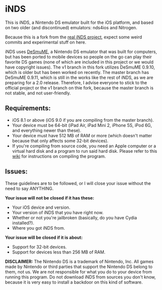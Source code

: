 # iNDS

This is iNDS, a Nintendo DS emulator built for the iOS platform, and based on two older (and discontinued) emulators: nds4ios and Nitrogen.

Because this is a fork from the [real iNDS project](https://github.com/WilliamLCobb/iNDS), expect some weird commits and experimental stuff on here.

iNDS uses [DeSmuME](http://desmume.org), a Nintendo DS emulator that was built for computers, but has been ported to mobile devices so people on the go can play their favorite DS games (none of which are included in this project or we would have copyright issues). The v1 branch in this fork utilizes DeSmuME 0.9.10, which is older but has been worked on recently. The master branch has DeSmuME 0.9.11, which is still in the works like the rest of iNDS, as we are preparing for a 2.0 release. Therefore, I advise everyone to stick to the official project or the v1 branch on thie fork, because the master branch is not stable, and not user-friendly.

## Requirements:
* iOS 8.1 or above (iOS 9.0 if you are compiling from the master branch).
* Your device must be 64-bit (iPad Air, iPad Mini 2, iPhone 5S, iPod 6G, and everything newer than these).
* Your device must have 512 MB of RAM or more (which doesn't matter because that only affects some 32-bit devices).
* If you're compiling from source code, you need an Apple computer or a virtual hard disk and a program to run said hard disk. Please refer to this [wiki](https://github.com/WilliamLCobb/iNDS/wiki) for instructions on compiling the program.

## Issues:
These guidelines are to be followed, or I will close your issue without the need to say ANYTHING.

**Your issue will not be closed if it has these:**
* Your iOS device and version.
* Your version of iNDS that you have right now.
* Whether or not you're jailbroken (basically, do you have Cydia installed?).
* Where you got iNDS from.

**Your issue will be closed if it is about:**
* Support for 32-bit devices.
* Support for devices less than 256 MB of RAM.

**DISCLAIMER:** The Nintendo DS is a trademark of Nintendo, Inc. All games made by Nintendo or third parties that support the Nintendo DS belong to them, not us. We are not responsible for what you do to your device from running this program. Do not download iNDS from sources you don't know, because it is very easy to install a backdoor on this kind of software.
